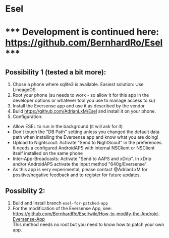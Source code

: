 # Esel

# *** Development is continued here: https://github.com/BernhardRo/Esel ***


## Possibility 1 (tested a bit more):
1. Chose a phone where sqlite3 is available. Easiest solution: Use LineageOS
2. Root your phone (su needs to work - so allow it for this app in the developer options or whatever tool you use to manage access to su)
3. Install the Eversense app and use it as described by the vendor
4. Build https://github.com/AdrianLxM/Esel and install it on your phone.
5. Configuration:
  * Allow ESEL to run in the background (it will ask for it)
  * Don't touch the "DB Path" setting unless you changed the default data path when installing the Eversense app and know what you are doing!
  * Upload to Nightscout: Activate "Send to NightScout" in the preferences. It needs a configured AndroidAPS with internal NSClient or NSClient itself installed on the same phone
  * Inter-App-Broadcasts: Activate "Send to AAPS and xDrip". In xDrip and/or AndroidAPS activate the input method "640g/Eversense".
  * As this app is very experimental, please contact @AdrianLxM for positive/negative feedback and to register for future updates.
  
## Possiblity 2:
1. Build and Install branch `esel-for-patched-app`
2. For the modification of the Eversense App, see: https://github.com/BernhardRo/Esel/wiki/How-to-modify-the-Android-Eversense-App  
This method needs no root but you need to know how to patch your own app.

